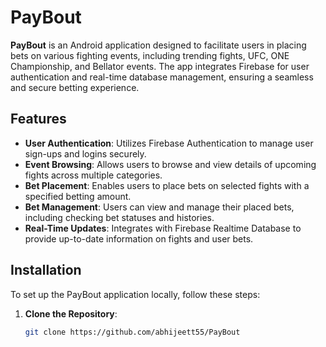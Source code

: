 # PayBout

**PayBout** is an Android application designed to facilitate users in placing bets on various fighting events, including trending fights, UFC, ONE Championship, and Bellator events. The app integrates Firebase for user authentication and real-time database management, ensuring a seamless and secure betting experience.

## Features

- **User Authentication**: Utilizes Firebase Authentication to manage user sign-ups and logins securely.
- **Event Browsing**: Allows users to browse and view details of upcoming fights across multiple categories.
- **Bet Placement**: Enables users to place bets on selected fights with a specified betting amount.
- **Bet Management**: Users can view and manage their placed bets, including checking bet statuses and histories.
- **Real-Time Updates**: Integrates with Firebase Realtime Database to provide up-to-date information on fights and user bets.

## Installation

To set up the PayBout application locally, follow these steps:

1. **Clone the Repository**:

   ```bash
   git clone https://github.com/abhijeett55/PayBout
